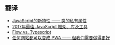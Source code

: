 ## 翻译
* [JavaScript的新特性 —— 类的私有属性](/private_field.html)
* [2017年最佳 JavaScript 框架、库及工具](/top-javascript-frameworks-libraries-tools-use.html)
* [Flow vs. Typescript](/flow-vs-typescript.html)
* [任何网站都可以变成 PWA —— 但我们需要做得更好](/any-web-site-can-become-a-pwa-but-we-need-to-do-better.html)